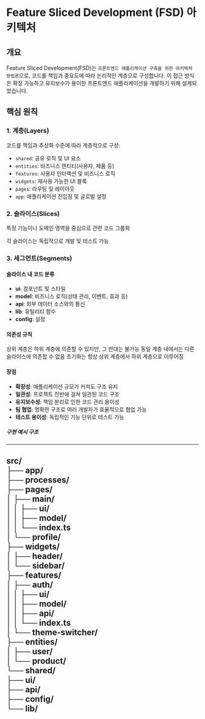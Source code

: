 # Feature Sliced Development (FSD) 아키텍처

## 개요
Feature Sliced Development(FSD)는 `프론트엔드 애플리케이션 구축을 위한 아키텍처 방법론`으로, 코드를 책임과 중요도에 따라 논리적인 계층으로 구성합니다. 이 접근 방식은 확장 가능하고 유지보수가 용이한 프론트엔드 애플리케이션을 개발하기 위해 설계되었습니다.

## 핵심 원칙
### 1. 계층(Layers)
코드를 책임과 추상화 수준에 따라 계층적으로 구성:

- `shared`: 공유 로직 및 UI 요소
- `entities`: 비즈니스 엔티티(사용자, 제품 등)
- `features`: 사용자 인터랙션 및 비즈니스 로직
- `widgets`: 재사용 가능한 UI 블록
- `pages`: 라우팅 및 레이아웃
- `app`: 애플리케이션 진입점 및 글로벌 설정

### 2. 슬라이스(Slices)

특정 기능이나 도메인 영역을 중심으로 관련 코드 그룹화

각 슬라이스는 독립적으로 개발 및 테스트 가능

### 3. 세그먼트(Segments)

#### 슬라이스 내 코드 분류

- **ui**: 컴포넌트 및 스타일
- **model**: 비즈니스 로직(상태 관리, 이벤트, 효과 등)
- **api**: 외부 데이터 소스와의 통신
- **lib**: 유틸리티 함수
- **config**: 설정

#### 의존성 규칙

상위 계층은 하위 계층에 의존할 수 있지만, 그 반대는 불가능
동일 계층 내에서는 다른 슬라이스에 의존할 수 없음
초기화는 항상 상위 계층에서 하위 계층으로 이루어짐

#### 장점

- **확장성**: 애플리케이션 규모가 커져도 구조 유지
- **일관성**: 프로젝트 전반에 걸쳐 일관된 코드 구조
- **유지보수성**: 책임 분리로 인한 코드 관리 용이성
- **팀 협업**: 명확한 구조로 여러 개발자가 효율적으로 협업 가능
- **테스트 용이성**: 독립적인 기능 단위로 테스트 가능

##### 구현 예시 구조
--- 
src/</br>
├── app/</br>
├── processes/</br>
├── pages/</br>
│   ├── main/</br>
│   │   ├── ui/</br>
│   │   ├── model/</br>
│   │   └── index.ts</br>
│   └── profile/</br>
├── widgets/</br>
│   ├── header/</br>
│   └── sidebar/</br>
├── features/</br>
│   ├── auth/</br>
│   │   ├── ui/</br>
│   │   ├── model/</br>
│   │   ├── api/</br>
│   │   └── index.ts</br>
│   └── theme-switcher/</br>
├── entities/</br>
│   ├── user/</br>
│   └── product/</br>
└── shared/</br>
    ├── ui/</br>
    ├── api/</br>
    ├── config/</br>
    └── lib/</br>
--- 